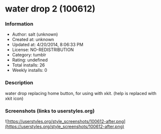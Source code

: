# water drop 2 (100612)

### Information
- Author: salt (unknown)
- Created at: unknown
- Updated at: 4/20/2014, 8:06:33 PM
- License: NO-REDISTRIBUTION
- Category: tumblr
- Rating: undefined
- Total installs: 26
- Weekly installs: 0


### Description
water drop replacing home button, for using with xkit. (help is replaced with xkit icon)


### Screenshots (links to userstyles.org)
![https://userstyles.org/style_screenshots/100612-after.png](https://userstyles.org/style_screenshots/100612-after.png)


